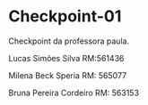 # Checkpoint-01
Checkpoint da professora paula.

Lucas Simões Silva
RM:561436

Milena Beck Speria
RM: 565077

Bruna Pereira Cordeiro
RM: 563153

